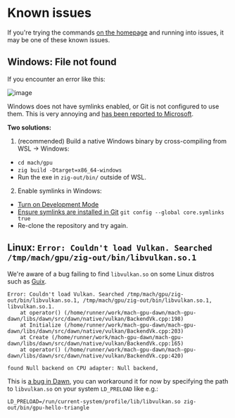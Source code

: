 # Known issues

If you're trying the commands [on the homepage](https://hexops.com/mach/) and running into issues, it may be one of these known issues.

## Windows: File not found

If you encounter an error like this:

![image](https://user-images.githubusercontent.com/3173176/160296281-0f68cfb9-65b0-4c0a-9623-2b2132f96a4b.png)

Windows does not have symlinks enabled, or Git is not configured to use them. This is very annoying and [has been reported to Microsoft](https://twitter.com/slimsag/status/1508114938933362688).

**Two solutions:**

1. (recommended) Build a native Windows binary by cross-compiling from WSL -> Windows:
  * `cd mach/gpu`
  * `zig build -Dtarget=x86_64-windows`
  * Run the exe in `zig-out/bin/` outside of WSL.
2. Enable symlinks in Windows:
  * [Turn on Development Mode](https://docs.microsoft.com/en-us/windows/apps/get-started/enable-your-device-for-development)
  * [Ensure symlinks are installed in Git](https://stackoverflow.com/a/59761201) `git config --global core.symlinks true`
  * Re-clone the repository and try again.

## Linux: `Error: Couldn't load Vulkan. Searched /tmp/mach/gpu/zig-out/bin/libvulkan.so.1`

We're aware of a bug failing to find `libvulkan.so` on some Linux distros such as [Guix](https://guix.gnu.org/).

```
Error: Couldn't load Vulkan. Searched /tmp/mach/gpu/zig-out/bin/libvulkan.so.1, /tmp/mach/gpu/zig-out/bin/libvulkan.so.1, libvulkan.so.1.
    at operator() (/home/runner/work/mach-gpu-dawn/mach-gpu-dawn/libs/dawn/src/dawn/native/vulkan/BackendVk.cpp:198)
    at Initialize (/home/runner/work/mach-gpu-dawn/mach-gpu-dawn/libs/dawn/src/dawn/native/vulkan/BackendVk.cpp:203)
    at Create (/home/runner/work/mach-gpu-dawn/mach-gpu-dawn/libs/dawn/src/dawn/native/vulkan/BackendVk.cpp:165)
    at operator() (/home/runner/work/mach-gpu-dawn/mach-gpu-dawn/libs/dawn/src/dawn/native/vulkan/BackendVk.cpp:420)

found Null backend on CPU adapter: Null backend,
```

This is [a bug in Dawn](https://github.com/NixOS/nixpkgs/issues/150398), you can workaround it for now by specifying the path to `libvulkan.so` on your system `LD_PRELOAD` like e.g.:

```
LD_PRELOAD=/run/current-system/profile/lib/libvulkan.so zig-out/bin/gpu-hello-triangle
```
